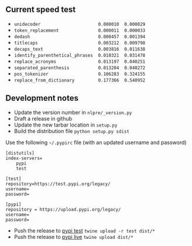## Current speed test

+ `unidecoder                      0.000010  0.000029`
+ `token_replacement               0.000011  0.000033`
+ `dedash                          0.000457  0.001394`
+ `titlecaps                       0.003212  0.009798`
+ `decaps_text                     0.003816  0.011638`
+ `identify_parenthetical_phrases  0.010321  0.031478`
+ `replace_acronyms                0.013197  0.040251`
+ `separated_parenthesis           0.013204  0.040272`
+ `pos_tokenizer                   0.106283  0.324155`
+ `replace_from_dictionary         0.177366  0.540952`


## Development notes

+ Update the version number in `nlpre/_version.py`
+ Draft a release in github
+ Update the new tarbar location in `setup.py`
+ Build the distribution file `python setup.py sdist`

Use the following `~/.pypirc` file (with an updated username and password)

    [distutils]
    index-servers=
        pypi
        test
    
    [test]
    repository=https://test.pypi.org/legacy/
    username=
    password=
    
    [pypi]
    repository = https://upload.pypi.org/legacy/
    username=
    password=

+ Push the release to [pypi test](https://test.pypi.org/project/nlpre/) `twine upload -r test dist/*`
+ Push the release to [pypi live](https://pypi.org/project/nlpre/) `twine upload dist/*`